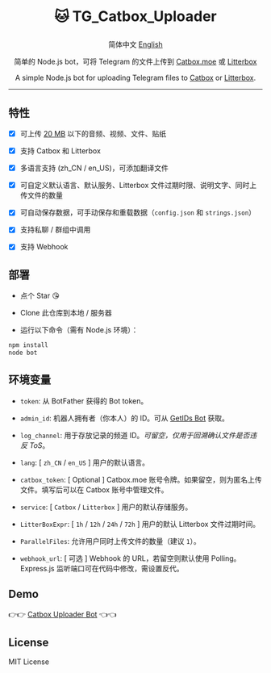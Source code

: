 # <p align="center">🐱 TG_Catbox_Uploader</p>

<p align="center"> 简体中文 <a href="https://github.com/AnotiaWang/TG_Catbox_Uploader/blob/main/README_en.md">English</a></p>

<p align="center">简单的 Node.js bot，可将 Telegram 的文件上传到 <a href="https://catbox.moe">Catbox.moe</a> 或 <a href="https://litterbox.catbox.moe">Litterbox</a></p>

<p align="center">A simple Node.js bot for uploading Telegram files to <a href="https://catbox.moe">Catbox</a> or <a href="https://litterbox.catbox.moe">Litterbox</a>.</p>

-------

## 特性

- [x] 可上传 [20 MB](https://core.telegram.org/bots/api#getfile) 以下的音频、视频、文件、贴纸

- [x] 支持 Catbox 和 Litterbox

- [x] 多语言支持 (zh_CN / en_US)，可添加翻译文件

- [x] 可自定义默认语言、默认服务、Litterbox 文件过期时限、说明文字、同时上传文件的数量

- [x] 可自动保存数据，可手动保存和重载数据（`config.json` 和 `strings.json`）

- [x] 支持私聊 / 群组中调用

- [x] 支持 Webhook

## 部署

- 点个 Star 😘

- Clone 此仓库到本地 / 服务器

- 运行以下命令（需有 Node.js 环境）：

```Bash
npm install
node bot
```

## 环境变量

- `token`: 从 BotFather 获得的 Bot token。

- `admin_id`: 机器人拥有者（你本人）的 ID。可从 [GetIDs Bot](https://t.me/getidsbot) 获取。

- `log_channel`: 用于存放记录的频道 ID。*可留空，仅用于回溯确认文件是否违反 ToS*。

- `lang`: [ `zh_CN` / `en_US` ] 用户的默认语言。

- `catbox_token`: [ Optional ] Catbox.moe 账号令牌。如果留空，则为匿名上传文件。填写后可以在 Catbox 账号中管理文件。

- `service`: [ `Catbox` / `Litterbox` ] 用户的默认存储服务。

- `LitterBoxExpr`: [ `1h` / `12h` / `24h` / `72h` ] 用户的默认 Litterbox 文件过期时间。

- `ParallelFiles`: 允许用户同时上传文件的数量（建议 `1`）。

- `webhook_url`: [ 可选 ] Webhook 的 URL，若留空则默认使用 Polling。Express.js 监听端口可在代码中修改，需设置反代。

## Demo

👉👉 [Catbox Uploader Bot](https://t.me/CatboxUploaderBot) 👈👈

## License

MIT License